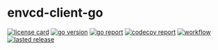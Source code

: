 # envcd-client-go

[![license card](https://img.shields.io/badge/License-Apache%202.0-brightgreen.svg?label=license)](https://github.com/acmestack/envcd-client-go/blob/main/LICENSE)
[![go version](https://img.shields.io/github/go-mod/go-version/acmestack/envcd-client-go)](#)
[![go report](https://goreportcard.com/badge/github.com/acmestack/envcd-client-go)](https://goreportcard.com/report/github.com/acmestack/envcd-client-go)
[![codecov report](https://codecov.io/gh/acmestack/envcd-client-go/branch/main/graph/badge.svg)](https://codecov.io/gh/acmestack/envcd-client-go)
[![workflow](https://github.com/acmestack/envcd-client-go/actions/workflows/go.yml/badge.svg?event=push)](#)
[![lasted release](https://img.shields.io/github/v/release/acmestack/envcd-client-go?label=lasted)](https://github.com/acmestack/envcd-client-go/releases)
